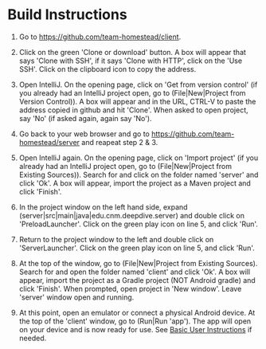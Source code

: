 # Build Instructions

1) Go to https://github.com/team-homestead/client.  

2) Click on the green 'Clone or download' button.  A box will appear that says 'Clone with SSH', if it says 'Clone with HTTP', click on the 'Use SSH'.  Click on the clipboard icon to copy the address.

3) Open IntelliJ.  On the opening page, click on 'Get from version control' (if you already had an IntelliJ project open, go to (File|New|Project from Version Control)).  A box will appear and in the URL, CTRL-V to paste the address copied in github and hit 'Clone'.  When asked to open project, say 'No' (if asked again, again say 'No').

4) Go back to your web browser and go to https://github.com/team-homestead/server and reapeat step 2 & 3.

5) Open IntelliJ again.  On the opening page, click on 'Import project' (if you already had an IntelliJ project open, go to (File|New|Project from Existing Sources)).  Search for and click on the folder named 'server' and click 'Ok'.  A box will appear, import the project as a Maven project and click 'Finish'.

6) In the project window on the left hand side, expand (server|src|main|java|edu.cnm.deepdive.server) and double click on 'PreloadLauncher'.  Click on the green play icon on line 5, and click 'Run'.

7) Return to the project window to the left and double click on 'ServerLauncher'.  Click on the green play icon on line 5, and click 'Run'.

8) At the top of the window, go to (File|New|Project from Existing Sources).  Search for and open the folder named 'client' and click 'Ok'.  A box will appear, import the project as a Gradle project (NOT Android gradle) and click 'Finish'.  When prompted, open project in 'New window'.  Leave 'server' window open and running.

9) At this point, open an emulator or connect a physical Android device.  At the top of the 'client' window, go to (Run|Run 'app').  The app will open on your device and is now ready for use.  See [Basic User Instructions](basic-user-instructions.md) if needed.  